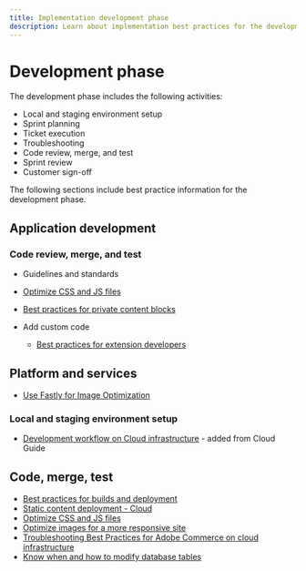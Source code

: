 ```yaml
---
title: Implementation development phase
description: Learn about implementation best practices for the development phase of Adobe Commerce projects.
---
```


# Development phase

The development phase includes the following activities:

- Local and staging environment setup
- Sprint planning
- Ticket execution
- Troubleshooting
- Code review, merge, and test
- Sprint review
- Customer sign-off

The following sections include best practice information for the development phase.

## Application development

### Code review, merge, and test

- Guidelines and standards
<!--Assets not yet integrated
  - [Development best practices](https://wiki.corp.adobe.com/x/nT4ykw)
  - [Code Review](https://wiki.corp.adobe.com/x/qT4ykw)
  - [Debugging Magento 2](https://wiki.corp.adobe.com/x/nz4ykw) (wiki)
-->
- [Optimize CSS and JS files](optimize-css-js-files.md)
- [Best practices for private content blocks](private-content-block-configuration.md)

- Add custom code
  - [Best practices for extension developers](https://developer.adobe.com/commerce/php/best-practices/)
  
<!--Assets not yet integrated

  - [Best practices for theme development](https://wiki.corp.adobe.com/pages/viewpage.action?spaceKey=MAGPS&title=Best+Practices+for+Theme+Development)
  - [Module basis](https://wiki.corp.adobe.com/x/kz4ykw) (wiki) — Develop custom modules
  - [Exception Handling](https://wiki.corp.adobe.com/x/nz4ykw)
  - [Custom code copyrights](https://wiki.corp.adobe.com/x/lj4ykw)
- Source control and package management - wiki articles
  - [Code management - Git vs. Composer](https://wiki.corp.adobe.com/x/pz4ykw)
  - [Git branching strategy](https://wiki.corp.adobe.com/display/MAGPS/Git+Branching+Strategy)
  - [Composer development](https://wiki.corp.adobe.com/x/mD4ykw)
  - [Composer patching](https://wiki.corp.adobe.com/x/mj4ykw)
  - [Composer project structure](https://wiki.corp.adobe.com/x/mT4ykw)
  - [Composer tips and tricks](https://wiki.corp.adobe.com/x/lz4ykw)
-->

## Platform and services

- [Use Fastly for Image Optimization](image-optimization.md)

### Local and staging environment setup

- [Development workflow on Cloud infrastructure](https://devdocs.magento.com/cloud/architecture/pro-develop-deploy-workflow.html) - added from Cloud Guide

## Code, merge, test

- [Best practices for builds and deployment](https://devdocs.magento.com/cloud/reference/discover-deploy.html#best-practices)
- [Static content deployment - Cloud](static-content-deployment.md)
- [Optimize CSS and JS files](optimize-css-js-files.md)
- [Optimize images for a more responsive site](image-optimization.md)
- [Troubleshooting Best Practices for Adobe Commerce on cloud infrastructure​](troubleshooting.md)
- [Know when and how to modify database tables​](troubleshooting.md)
